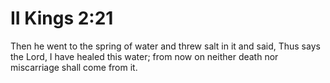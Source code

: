 # II Kings 2:21

Then he went to the spring of water and threw salt in it and said, Thus says the Lord, I have healed this water; from now on neither death nor miscarriage shall come from it.
